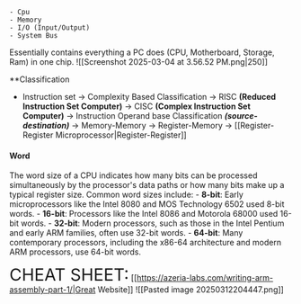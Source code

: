 	- Cpu
	- Memory
	- I/O (Input/Output)
	- System Bus

Essentially contains everything a PC does (CPU, Motherboard, Storage, Ram) in one chip.
![[Screenshot 2025-03-04 at 3.56.52 PM.png|250]]

**Classification
- Instruction set
	-> Complexity Based Classification
		-> RISC **(Reduced Instruction Set Computer)**
		-> CISC **(Complex Instruction Set Computer)**
	-> Instruction Operand base Classification ***(source-destination)***
		-> Memory-Memory
		-> Register-Memory
		-> [[Register-Register Microprocessor|Register-Register]]

#### Word
The word size of a CPU indicates how many bits can be processed simultaneously by the processor's data paths or how many bits make up a typical register size. Common word sizes include:
	- **8-bit**: Early microprocessors like the Intel 8080 and MOS Technology 6502 used 8-bit words.
	- **16-bit**: Processors like the Intel 8086 and Motorola 68000 used 16-bit words.
	- **32-bit**: Modern processors, such as those in the Intel Pentium and early ARM families, often use 32-bit words.
	- **64-bit**: Many contemporary processors, including the x86-64 architecture and modern ARM processors, use 64-bit words.

<span style="font-size:30px">CHEAT SHEET:</span> [[https://azeria-labs.com/writing-arm-assembly-part-1/|Great Website]]
![[Pasted image 20250312204447.png]]